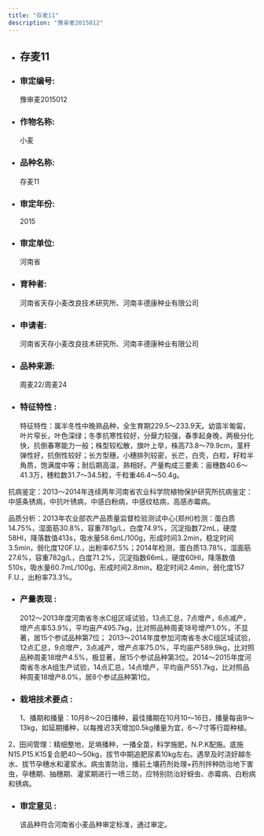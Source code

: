 ```yaml
---
title: "存麦11"
description: "豫审麦2015012"
---
```

* ## 存麦11
* ###  审定编号:  
   豫审麦2015012

*  ### 作物名称:  
   小麦

*   ###  品种名称: 
    存麦11

*   ### 审定年份: 
    2015

*   ### 审定单位:  
    河南省

*   ### 育种者:  
    河南省天存小麦改良技术研究所、河南丰德康种业有限公司

*   ### 申请者:  
    河南省天存小麦改良技术研究所、河南丰德康种业有限公司

*   ### 品种来源:  
    周麦22/周麦24 

*   ### 特征特性 : 
    特征特性：属半冬性中晚熟品种，全生育期229.5～233.9天。幼苗半匍匐，叶片窄长，叶色深绿；冬季抗寒性较好，分蘖力较强，春季起身晚，两极分化快，抗倒春寒能力一般；株型较松散，旗叶上举，株高73.8～79.9cm，茎秆弹性好，抗倒性较好；长方型穗，小穗排列较密，长芒，白壳，白粒，籽粒半角质，饱满度中等；耐后期高温，熟相好。产量构成三要素：亩穗数40.6～41.3万，穗粒数31.7～34.5粒，千粒重46.4～50.4g。
抗病鉴定：2013～2014年连续两年河南省农业科学院植物保护研究所抗病鉴定：中感条锈病，中抗叶锈病，中感白粉病，中感纹枯病，高感赤霉病。
品质分析：2013年农业部农产品质量监督检验测试中心(郑州)检测：蛋白质14.75%，湿面筋30.8%，容重781g/L，白度74.9%，沉淀指数72mL，硬度58HI，降落数值413s，吸水量58.6mL/100g，形成时间3.2min，稳定时间3.5min，弱化度120F.U.，出粉率67.5%；2014年检测，蛋白质13.78%，湿面筋27.6%，容重782g/L，白度71.2%，沉淀指数66mL，硬度60HI，降落数值510s，吸水量60.7mL/100g，形成时间2.8min，稳定时间2.4min，弱化度157 F.U.，出粉率73.3%。


*   ### 产量表现 : 
     2012～2013年度河南省冬水C组区域试验，13点汇总，7点增产，6点减产，增产点率53.9%，平均亩产495.7kg，比对照品种周麦18号增产1.0%，不显著，居15个参试品种第7位； 2013～2014年度参加河南省冬水C组区域试验，12点汇总，9点增产，3点减产，增产点率75.0%，平均亩产589.9kg，比对照品种周麦18增产4.5%，极显著，居15个参试品种第3位。2014～2015年度河南省冬水A组生产试验，14点汇总，14点增产，平均亩产551.7kg，比对照品种周麦18增产8.0%，居8个参试品种第1位。

*   ### 栽培技术要点 : 
    1、播期和播量：10月8～20日播种，最佳播期在10月10～16日，播量每亩9～13kg，如延期播种，以每推迟3天增加0.5kg播量为宜，6～7寸等行距种植。
2、田间管理：精细整地，足墒播种，一播全苗，科学施肥，N.P.K配施。底施N15.P15.K15复合肥40～50kg，拔节中期追肥尿素10kg左右。遇旱及时浇好越冬水、拔节孕穗水和灌浆水。病虫害防治，播前土壤药剂处理+药剂拌种防治地下害虫，孕穗期、抽穗期、灌浆期进行一喷三防，应特别防治好蚜虫、赤霉病、白粉病和锈病。


*   ### 审定意见 : 
    该品种符合河南省小麦品种审定标准，通过审定。
